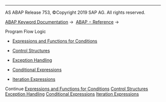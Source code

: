   

* * *

AS ABAP Release 753, ©Copyright 2019 SAP AG. All rights reserved.

[ABAP Keyword Documentation](javascript:call_link\('abenabap.htm'\)) →  [ABAP − Reference](javascript:call_link\('abenabap_reference.htm'\)) → 

Program Flow Logic

-   [Expressions and Functions for Conditions](javascript:call_link\('abenlogical_expr_func.htm'\))

-   [Control Structures](javascript:call_link\('abencontrol_structures.htm'\))

-   [Exception Handling](javascript:call_link\('abenabap_exceptions.htm'\))

-   [Conditional Expressions](javascript:call_link\('abenconditional_expressions.htm'\))

-   [Iteration Expressions](javascript:call_link\('abeniteration_expressions.htm'\))

Continue
[Expressions and Functions for Conditions](javascript:call_link\('abenlogical_expr_func.htm'\))
[Control Structures](javascript:call_link\('abencontrol_structures.htm'\))
[Exception Handling](javascript:call_link\('abenabap_exceptions.htm'\))
[Conditional Expressions](javascript:call_link\('abenconditional_expressions.htm'\))
[Iteration Expressions](javascript:call_link\('abeniteration_expressions.htm'\))
